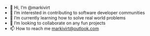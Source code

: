 - 👋 Hi, I’m @markivirt
- 👀 I’m interested in contributing to software developer communities
- 🌱 I’m currently learning how to solve real world problems
- 💞️ I’m looking to collaborate on any fun projects
- 📫 How to reach me markivirt@outlook.com

<!---
markivirt/markivirt is a ✨ special ✨ repository because its `README.md` (this file) appears on your GitHub profile.
You can click the Preview link to take a look at your changes.
--->
